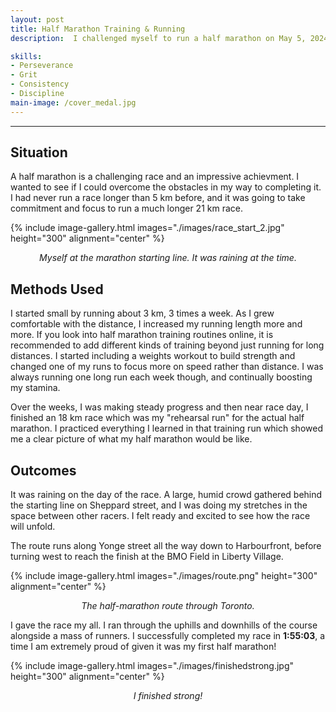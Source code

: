 ```yaml
---
layout: post
title: Half Marathon Training & Running
description:  I challenged myself to run a half marathon on May 5, 2024. I trained 3 months for it, doing regular long distance runs and weight training. I successfully completed the race and I am extremely proud of my finish time of <b>1 hour, 55 minutes, and 3 seconds </b>!

skills: 
- Perseverance
- Grit
- Consistency
- Discipline
main-image: /cover_medal.jpg
---
```


---
## Situation
A half marathon is a challenging race and an impressive achievment. I wanted to see if I could overcome the obstacles in my way to completing it. I had never run a race longer than 5 km before, and it was going to take commitment and focus to run a much longer 21 km race. 

{% include image-gallery.html images="./images/race_start_2.jpg" height="300" alignment="center" %}

<span style="display: block; font-style: italic; text-align: center;">Myself at the marathon starting line. It was raining at the time.</span>

## Methods Used

I started small by running about 3 km, 3 times a week. As I grew comfortable with the distance, I increased my running length more and more. If you look into half marathon training routines online, it is recommended to add different kinds of training beyond just running for long distances. I started including a weights workout to build strength and changed one of my runs to focus more on speed rather than distance. I was always running one long run each week though, and continually boosting my stamina. 

Over the weeks, I was making steady progress and then near race day, I finished an 18 km race which was my "rehearsal run" for the actual half marathon. I practiced everything I learned in that training run which showed me a clear picture of what my half marathon would be like.

## Outcomes

It was raining on the day of the race. A large, humid crowd gathered behind the starting line on Sheppard street, and I was doing my stretches in the space between other racers. I felt ready and excited to see how the race will unfold.

The route runs along Yonge street all the way down to Harbourfront, before turning west to reach the finish at the BMO Field in Liberty Village.

{% include image-gallery.html images="./images/route.png" height="300" alignment="center" %}

<span style="display: block; font-style: italic; text-align: center;"> The half-marathon route through Toronto. </span>

I gave the race my all. I ran through the uphills and downhills of the course alongside a mass of runners. I successfully completed my race in **1:55:03**, a time I am extremely proud of given it was my first half marathon!

{% include image-gallery.html images="./images/finishedstrong.jpg" height="300" alignment="center" %}

<span style="display: block; font-style: italic; text-align: center;">I finished strong!</span>
